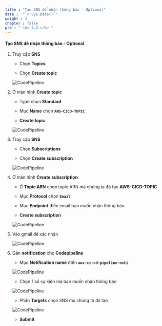 ```yaml
---
title : "Tạo SNS để nhận thông báo - Optional"
date :  "`r Sys.Date()`" 
weight : 3
chapter : false
pre : " <b> 7.3 </b> "
---
```


#### Tạo SNS để nhận thông báo - Optional

1. Truy cập **SNS**

    - Chọn **Topics**

    - Chọn **Create topic**

    ![CodePipeline](/images/7-CodePipeline/13.png)

2. Ở màn hình **Create topic**

    - Type chọn **Standard**

    - Mục **Name** chọn **```AWS-CICD-TOPIC```**

    - **Create topic**

    ![CodePipeline](/images/7-CodePipeline/14.png)

3. Truy cập **SNS**

    - Chọn **Subscriptions**

    - Chọn **Create subscription**

    ![CodePipeline](/images/7-CodePipeline/15.png)

4. Ở màn hình **Create subscription**

    - Ở **Topic ARN** chọn topic ARN mà chúng ta đã tạo **AWS-CICD-TOPIC**

    - Mục **Protocol** chọn **```Email```**

    - Mục **Endpoint** điền email bạn muốn nhận thông báo

    - **Create subscription**

    ![CodePipeline](/images/7-CodePipeline/16.png)

5. Vào gmail để xác nhận

    ![CodePipeline](/images/7-CodePipeline/17.png)

6. Gán **notification** cho **Codepipeline**

    - Mục **Notification name** điền **```aws-ci-cd-pipeline-noti```**

    ![CodePipeline](/images/7-CodePipeline/18.png)

    - Chọn 1 số sự kiện mà bạn muốn nhận thông báo 
    
    ![CodePipeline](/images/7-CodePipeline/19.png)

    - Phần **Targets** chọn SNS mà chúng ta đã tạo

    ![CodePipeline](/images/7-CodePipeline/20.png)

    - **Submit**
